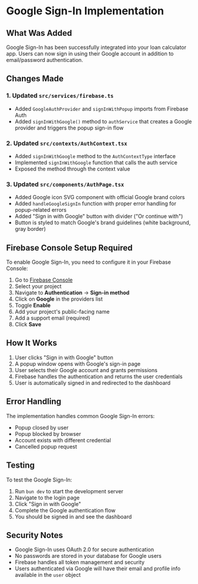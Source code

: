 # Google Sign-In Implementation

## What Was Added

Google Sign-In has been successfully integrated into your loan calculator app. Users can now sign in using their Google account in addition to email/password authentication.

## Changes Made

### 1. Updated `src/services/firebase.ts`
- Added `GoogleAuthProvider` and `signInWithPopup` imports from Firebase Auth
- Added `signInWithGoogle()` method to `authService` that creates a Google provider and triggers the popup sign-in flow

### 2. Updated `src/contexts/AuthContext.tsx`
- Added `signInWithGoogle` method to the `AuthContextType` interface
- Implemented `signInWithGoogle` function that calls the auth service
- Exposed the method through the context value

### 3. Updated `src/components/AuthPage.tsx`
- Added Google icon SVG component with official Google brand colors
- Added `handleGoogleSignIn` function with proper error handling for popup-related errors
- Added "Sign in with Google" button with divider ("Or continue with")
- Button is styled to match Google's brand guidelines (white background, gray border)

## Firebase Console Setup Required

To enable Google Sign-In, you need to configure it in your Firebase Console:

1. Go to [Firebase Console](https://console.firebase.google.com/)
2. Select your project
3. Navigate to **Authentication** → **Sign-in method**
4. Click on **Google** in the providers list
5. Toggle **Enable**
6. Add your project's public-facing name
7. Add a support email (required)
8. Click **Save**

## How It Works

1. User clicks "Sign in with Google" button
2. A popup window opens with Google's sign-in page
3. User selects their Google account and grants permissions
4. Firebase handles the authentication and returns the user credentials
5. User is automatically signed in and redirected to the dashboard

## Error Handling

The implementation handles common Google Sign-In errors:
- Popup closed by user
- Popup blocked by browser
- Account exists with different credential
- Cancelled popup request

## Testing

To test the Google Sign-In:
1. Run `bun dev` to start the development server
2. Navigate to the login page
3. Click "Sign in with Google"
4. Complete the Google authentication flow
5. You should be signed in and see the dashboard

## Security Notes

- Google Sign-In uses OAuth 2.0 for secure authentication
- No passwords are stored in your database for Google users
- Firebase handles all token management and security
- Users authenticated via Google will have their email and profile info available in the `user` object
